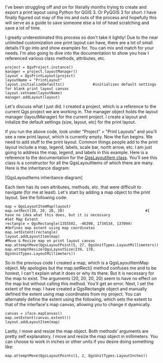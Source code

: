 I've been struggling off and on for literally months trying to create and export a print layout using Python for QGIS 3. Or
PyQGIS 3 for short. I have finally figured out may of the ins and outs of the process and hopefully this will serve
as a guide to save someone else a lot of head scratching and save a lot of time. 

I greatly underestimated this process so don't take it lightly! Due to the near unlimited customization one print layout can
have, there are a lot of small details I'll go into and show examples for. You can mix and match for your needs. I'm also
going to dive into the documentation to show you how I referenced various class methods, attributes, etc.

    project = QgsProject.instance()         
    manager = project.layoutManager()       
    layout = QgsPrintLayout(project)        
    layoutName = "PrintLayout"
    layout.initializeDefaults()             #initializes default settings for blank print layout canvas
    layout.setname(layoutName)
    manager.addLayout(layout)

Let's discuss what I just did. I created a project, which is a reference to the current Qgs project we are working in.
The manager object holds the layout manager (layoutManager) for the current project. I create a layout and initalize the
default settings (size, layout, etc) for the print layout. 

If you run the above code, look under "Project" > "Print Layouts" and you'll see a new print layout, which is currently empty.
Now the fun begins. We need to add stuff to the print layout. Common things people add to the print layout include a map,
legend, labels, scale bar, north arrow, etc. I am just going to address the map, legend, and labels in this example. Here is
a reference to the documentation for the [QgsLayoutItem class](https://qgis.org/api/classQgsLayoutItem.html). You'll see this
class is a constructor for all the QgsLayoutItems of which there are many. Here is the inheritance diagram:

[QgsLayoutItems inheritance diagram]

Each item has its own attributes, methods, etc. that were difficult to navigate (for me at least). Let's start by adding a
map object to the print layout. See the following code:

    map = QgsLayoutItemMap(layout)
    map.setRect(20, 20, 20, 20)                                     #I have no idea what this does, but it is necessary
    #Set Map Extent
    rectangle = QgsRectangle(1355502, -46398, 1734534, 137094)      #defines map extent using map coordinates
    map.setExtent(rectangle)
    layout.addLayoutItem(map)
    #Move & Resize map on print layout canvas
    map.attemptMove(QgsLayoutPoint(5, 27, QgsUnitTypes.LayoutMillimeters))
    map.attemptResize(QgsLayoutSize(239, 178, QgsUnitTypes.LayoutMillimeters))
    
So in the previous code I created a map, which is a QgsLayoutItemMap object. My apologies but the map.setRect() method 
confuses me and to be honest, I can't explain what it does or why its there. But it is necessary for the map to exist. 
The arguments (20, 20, 20, 20) seem to have no effect on the map but without calling this method. You'll get an error.
Next, I set the extent of the map. I have created a QgsRectangle object and manually defined the extent using map coordinates
from my project. You can alternately define the extent using the following, which sets the extent to that of the interface's
map canvas, allowing you to change it dyamically.

    canvas = iface.mapCanvas()
    map.setExtent(canvas.extent())
    layout.addLayoutItem(map)
    
Lastly, I move and resize the map object. Both methods' arguments are pretty self explanatory. I move and resize the map
object in millimeters. You can choose to work in inches or other units if you desire doing something like:

    map.attemptMove(QgsLayoutPoints(1, 2, QgsUnitTypes.LayoutInches))
    

